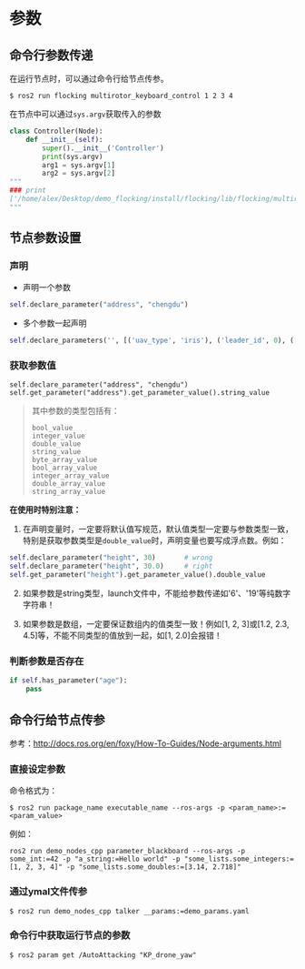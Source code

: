 # 参数

## 命令行参数传递

在运行节点时，可以通过命令行给节点传参。

```shell
$ ros2 run flocking multirotor_keyboard_control 1 2 3 4
```

在节点中可以通过`sys.argv`获取传入的参数

```python
class Controller(Node):
    def __init__(self):
        super().__init__('Controller')
        print(sys.argv)
        arg1 = sys.argv[1]
        arg2 = sys.argv[2]
"""
### print
['/home/alex/Desktop/demo_flocking/install/flocking/lib/flocking/multirotor_keyboard_control', '1', '2', '3', '4']
"""
```



## 节点参数设置

### 声明

- 声明一个参数

```python
self.declare_parameter("address", "chengdu")
```

- 多个参数一起声明

```python
self.declare_parameters('', [('uav_type', 'iris'), ('leader_id', 0), ('uav_num', 6)])
```
### 获取参数值

```shell
self.declare_parameter("address", "chengdu")
self.get_parameter("address").get_parameter_value().string_value
```

>其中参数的类型包括有：
>
>```shell
>bool_value
>integer_value
>double_value
>string_value
>byte_array_value
>bool_array_value
>integer_array_value
>double_array_value
>string_array_value
>```

**在使用时特别注意：**

1. 在声明变量时，一定要将默认值写规范，默认值类型一定要与参数类型一致，特别是获取参数类型是`double_value`时，声明变量也要写成浮点数。例如：

```python
self.declare_parameter("height", 30)       # wrong
self.declare_parameter("height", 30.0)     # right
self.get_parameter("height").get_parameter_value().double_value
```

2. 如果参数是string类型，launch文件中，不能给参数传递如'6'、'19'等纯数字字符串！

3. 如果参数是数组，一定要保证数组内的值类型一致！例如[1, 2, 3]或[1.2, 2.3, 4.5]等，不能不同类型的值放到一起，如[1, 2.0]会报错！

### 判断参数是否存在

```python
if self.has_parameter("age"):
    pass
```



## 命令行给节点传参

参考：http://docs.ros.org/en/foxy/How-To-Guides/Node-arguments.html

### 直接设定参数

命令格式为：

```shell
$ ros2 run package_name executable_name --ros-args -p <param_name>:=<param_value>
```

例如：

```shell
ros2 run demo_nodes_cpp parameter_blackboard --ros-args -p some_int:=42 -p "a_string:=Hello world" -p "some_lists.some_integers:=[1, 2, 3, 4]" -p "some_lists.some_doubles:=[3.14, 2.718]"
```



### 通过ymal文件传参

```shell
$ ros2 run demo_nodes_cpp talker __params:=demo_params.yaml
```



### 命令行中获取运行节点的参数

```shell
$ ros2 param get /AutoAttacking "KP_drone_yaw"
```

